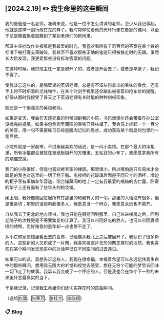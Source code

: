 ## [2024.2.19] ✏️ 我生命里的这些瞬间

我的爸爸是一名老师，准确来说，他是一位不怎么讲课的老师。至少从我记事起，他就是这样一副行政在先的样子。我时常仰仗着他的光环行走在走廊的课间，以至于总是飘着飘着就飘到了某些老师们的房间里。

帮班主任批改作业报纸是我最爱的时光，我喜欢看所有千奇百怪的答案在某个铁的标准下被打得支离破碎，我甚至不喜欢那些正确的笔迹只得被放走时的无趣。虽然长大后发现，我更爱那些没有标准答案的问题。

在这种时候，我的班主任一定是避开了的，或者是开会去了，或者是早退了，我记不得了。

使我淡忘这些的，是隔壁桌的英语老师，总是有不知从何拿出的美味的零食，还有手上时不时织着的毛线物件，在某个时刻手机里还会蹦出被偷菜和抢车位的提醒，好像从那时我接受了普天之下英语老师有关时髦的种种刻板印象。

她还是一个很漂亮的英语老师。

如果是夏天，我会在天还亮着的时候回到我的小院，书包里偶尔还会带着在办公室没批完的报纸。如果书包侧兜里藏匿的零钱已经枯竭了，我会马上挂起一个一百分的笑容，用一句不需要练习已经是肌肉记忆的恳求，成功获取某个扁扁的包里的一笔巨款。

小院外就是一家超市，不过用我喜欢的话说，是一间小卖铺。在那个最大的冰柜里，所有冰棍都会被放在被纸板隔开的方槽里。五毛钱的小布丁，我愿意拿我所有的烦恼交换。

我们的小院很好，但我也喜欢姥爷家的楼房。那里很小，所以哪怕是只有周末才会踏足的我也对这里的一切了然于胸。电视柜的花玻璃后面是不同尺寸的酒杯，墙边的柜子里有军旗和华容道，阳台储藏间的地上一定有我最爱的成箱的杏仁露，卧室的架子上还有面有了些年头的梳妆镜。

闭上眼，我好像能回忆起所有在那里的和我有关的一切。那里的人话没有很多，但是很亲切；那里的话能串起很多人，我愿意当一个听众，我愿意永远也不离开。

自从我去了更北的地方读书，我也只能在假期回到那里。自己住进楼房之后，回到老院子的次数更是不需要繁复的计算了。我可以带回好吃的糕点，也可以带回香喷喷的烤鸭，但好像我的童年却一点也带不走了。

从小院和家属楼里看出去的世界，已经自从我北上之后被展开了。我认识了很多新的人，这些新的人又织成了一片网，我喜欢被这片无形的网支撑时的淡然，我也喜欢在某个瞬间发现现实中的对话早已在不同空间的过去遇见。

如果可以的话，我想告诉这些人，我现在很幸福，幸福着希望可以永远记住我生命中的那些瞬间，想用我无限大的听觉和视觉去感受，想在无穷个可能的梦里去回味一切飞走了的故事。我承认我变成了一个怀旧的人，但是我也会在每个下一秒的未来里怀念最真实的当下。

于是我记录，记录我生命里你们还切实存在时的这些瞬间。



<style>
    .boxed-character {
        border: 1px solid black;
        padding: 0px;
        display: inline-block;
        height:17px;
        line-height:16px;
    }
</style>

<body>
 （送给<div class="boxed-character">刘璞</div>、<div class="boxed-character">张荣芳</div>、<div class="boxed-character">张桂兰</div>、<div class="boxed-character">张晓颖</div>）
</body>

### [📋 Blog](./blogs.md)
